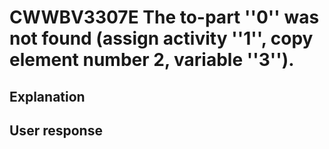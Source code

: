 # CWWBV3307E The to-part ''0'' was not found (assign activity ''1'', copy element number 2, variable ''3'').

## Explanation

## User response